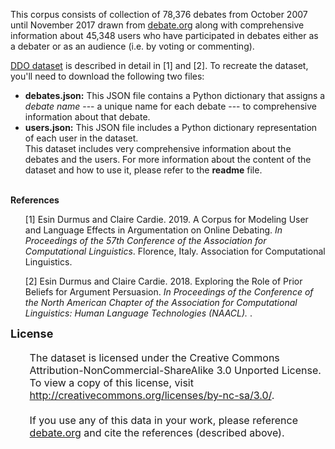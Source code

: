 This corpus consists of collection of 78,376 debates from October 2007 until November 2017 drawn from <a href="http://www.debate.org/">debate.org</a> 
along with comprehensive information about 45,348 users who have participated in debates either as a debater or as an 
audience (i.e. by voting or commenting).

<a href="https://drive.google.com/drive/folders/1xZw7OUl1nD5CihWubxsqGxyoVhj0a-5k?usp=sharing">DDO dataset</a> is described in detail in [1] and [2].
To recreate the dataset, you'll need to download the
following two files:<br>

<ul> <li> <b>debates.json:</b> This JSON file contains a Python dictionary that assigns a 
<i>debate name</i> --- a unique name for each debate --- to comprehensive information about that debate.  <br> <li> <b>users.json:</b> This JSON file includes a Python dictionary representation of each user in the dataset. <br> This dataset includes very comprehensive information about the debates and the users. For more information about the content of the dataset and how to use it, please refer to the <b>readme</b> file. <br><br> </ul>

<b>References</b><br>
<ul> [1]  Esin Durmus and Claire Cardie. 2019. 
A Corpus for Modeling User and Language Effects in Argumentation on Online Debating.
<i>In Proceedings of the 57th Conference of the Association for Computational Linguistics</i>.  
Florence, Italy. Association for Computational Linguistics.  
</ul>

<ul>
[2] Esin Durmus and Claire Cardie. 2018.
Exploring the Role of Prior Beliefs for Argument Persuasion.
<i> In Proceedings of the Conference of the North American Chapter of the Association for Computational Linguistics: Human Language Technologies (NAACL).
</i>. 
</ul>

<font size="4"><b>License</b><br>
<ul>
<font size="3">
The dataset is licensed under the Creative Commons
Attribution-NonCommercial-ShareAlike 3.0 Unported License.  To view a
copy of this license, visit <a href="http://creativecommons.org/licenses/by-nc-sa/3.0/">http://creativecommons.org/licenses/by-nc-sa/3.0/</a>.<br><br>
If you use any of this data in your work, please reference 
<a href="http://www.debate.org/">debate.org</a> and cite the references (described above).
</ul>
